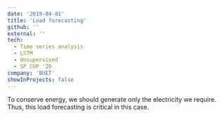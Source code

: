 ```yaml
---
date: '2019-04-01'
title: 'Load forecasting'
github: ''
external: ''
tech:
  - Time series analysis
  - LSTM
  - Unsupervised
  - SP CUP '20
company: 'BUET'
showInProjects: false
---
```


To conserve energy, we should generate only the electricity we require. Thus, this load forecasting is critical in this case.
